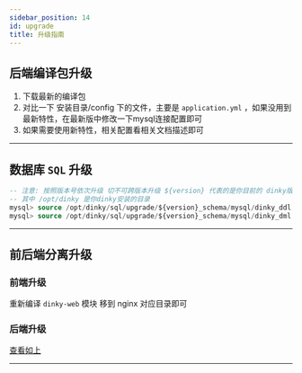 ```yaml
---
sidebar_position: 14
id: upgrade
title: 升级指南
---
```


## 后端编译包升级

1. 下载最新的编译包
2. 对比一下 安装目录/config 下的文件，主要是 `application.yml` ，如果没用到最新特性，在最新版中修改一下mysql连接配置即可
3. 如果需要使用新特性，相关配置看相关文档描述即可

---

## 数据库 `SQL` 升级

```sql
-- 注意: 按照版本号依次升级 切不可跨版本升级 ${version} 代表的是你目前的 dinky版本+1 依次往下执行
-- 其中 /opt/dinky 是你dinky安装的目录 
mysql> source /opt/dinky/sql/upgrade/${version}_schema/mysql/dinky_ddl.sql -- 表的ddl
mysql> source /opt/dinky/sql/upgrade/${version}_schema/mysql/dinky_dml.sql  -- 表初始化数据 (部分版本无)
```

---

## 前后端分离升级

### 前端升级

重新编译 `dinky-web` 模块 移到 nginx 对应目录即可

### 后端升级

[查看如上](./upgrade#后端编译包升级)

---
